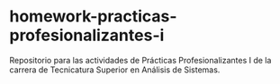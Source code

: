 # homework-practicas-profesionalizantes-i
Repositorio para las actividades de Prácticas Profesionalizantes I de la carrera de Tecnicatura Superior en Análisis de Sistemas.
